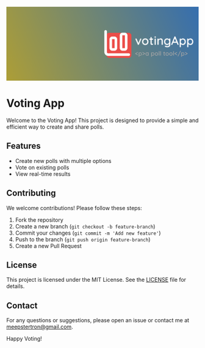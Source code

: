 ![Banner](https://github.com/meepstertron/voting-app/blob/main/votingapp-banner.png?raw=true)

# Voting App

Welcome to the Voting App! This project is designed to provide a simple and efficient way to create and share polls.


## Features

- Create new polls with multiple options
- Vote on existing polls
- View real-time results


## Contributing

We welcome contributions! Please follow these steps:

1. Fork the repository
2. Create a new branch (`git checkout -b feature-branch`)
3. Commit your changes (`git commit -m 'Add new feature'`)
4. Push to the branch (`git push origin feature-branch`)
5. Create a new Pull Request

## License

This project is licensed under the MIT License. See the [LICENSE](LICENSE) file for details.

## Contact

For any questions or suggestions, please open an issue or contact me at [meepstertron@gmail.com](mailto:meepstertron@gmail.com).

Happy Voting!